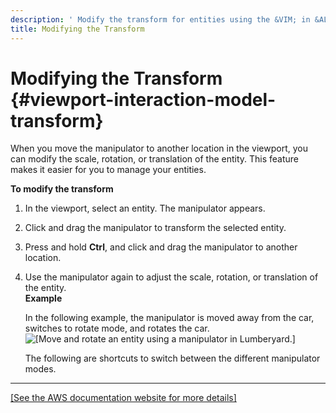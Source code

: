 ```yaml
---
description: ' Modify the transform for entities using the &VIM; in &ALYlong;. '
title: Modifying the Transform
---
```

# Modifying the Transform {#viewport-interaction-model-transform}

When you move the manipulator to another location in the viewport, you can modify the scale, rotation, or translation of the entity\. This feature makes it easier for you to manage your entities\. 

**To modify the transform**

1. In the viewport, select an entity\. The manipulator appears\.

1. Click and drag the manipulator to transform the selected entity\.

1. Press and hold **Ctrl**, and click and drag the manipulator to another location\.

1. Use the manipulator again to adjust the scale, rotation, or translation of the entity\.  
**Example**  

   In the following example, the manipulator is moved away from the car, switches to rotate mode, and rotates the car\.  
![\[Move and rotate an entity using a manipulator in Lumberyard.\]](/images/userguide/viewportinteractionmodel/viewport-selection-model-3.gif)

    The following are shortcuts to switch between the different manipulator modes\.  
****    
[\[See the AWS documentation website for more details\]](http://docs.aws.amazon.com/lumberyard/latest/userguide/viewport-interaction-model-transform.html)